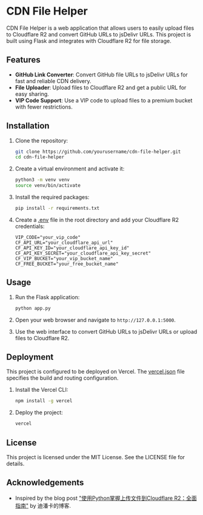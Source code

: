 # CDN File Helper

CDN File Helper is a web application that allows users to easily upload files to Cloudflare R2 and convert GitHub URLs to jsDelivr URLs. This project is built using Flask and integrates with Cloudflare R2 for file storage.

## Features

- **GitHub Link Converter**: Convert GitHub file URLs to jsDelivr URLs for fast and reliable CDN delivery.
- **File Uploader**: Upload files to Cloudflare R2 and get a public URL for easy sharing.
- **VIP Code Support**: Use a VIP code to upload files to a premium bucket with fewer restrictions.

## Installation

1. Clone the repository:
    ```sh
    git clone https://github.com/yourusername/cdn-file-helper.git
    cd cdn-file-helper
    ```

2. Create a virtual environment and activate it:
    ```sh
    python3 -m venv venv
    source venv/bin/activate
    ```

3. Install the required packages:
    ```sh
    pip install -r requirements.txt
    ```

4. Create a [.env](http://_vscodecontentref_/6) file in the root directory and add your Cloudflare R2 credentials:
    ```env
    VIP_CODE="your_vip_code"
    CF_API_URL="your_cloudflare_api_url"
    CF_API_KEY_ID="your_cloudflare_api_key_id"
    CF_API_KEY_SECRET="your_cloudflare_api_key_secret"
    CF_VIP_BUCKET="your_vip_bucket_name"
    CF_FREE_BUCKET="your_free_bucket_name"
    ```

## Usage

1. Run the Flask application:
    ```sh
    python app.py
    ```

2. Open your web browser and navigate to `http://127.0.0.1:5000`.

3. Use the web interface to convert GitHub URLs to jsDelivr URLs or upload files to Cloudflare R2.

## Deployment

This project is configured to be deployed on Vercel. The [vercel.json](http://_vscodecontentref_/7) file specifies the build and routing configuration.

1. Install the Vercel CLI:
    ```sh
    npm install -g vercel
    ```

2. Deploy the project:
    ```sh
    vercel
    ```

## License

This project is licensed under the MIT License. See the LICENSE file for details.

## Acknowledgements

- Inspired by the blog post ["使用Python掌握上传文件到Cloudflare R2：全面指南"](https://www.desinerd.com/zh-cn/p/mastering-file-uploads-cloudflare-r2-python-comprehensive-guide/) by 迪潘卡的博客.